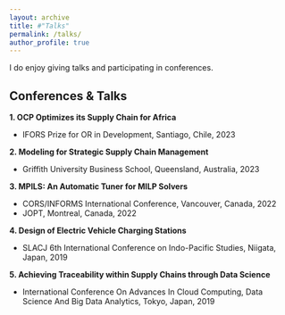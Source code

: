 ```yaml
---
layout: archive
title: #"Talks"
permalink: /talks/
author_profile: true
---
```


I do enjoy giving talks and participating in conferences.

Conferences & Talks
------

**1. OCP Optimizes its Supply Chain for Africa**
- IFORS Prize for OR in Development, Santiago, Chile, 2023

**2. Modeling for Strategic Supply Chain Management**
- Griffith University Business School, Queensland, Australia, 2023

**3. MPILS: An Automatic Tuner for MILP Solvers**
 - CORS/INFORMS International Conference, Vancouver, Canada, 2022
 - JOPT, Montreal, Canada, 2022

**4. Design of Electric Vehicle Charging Stations**
 - SLACJ 6th International Conference on Indo-Pacific Studies, Niigata, Japan, 2019

**5. Achieving Traceability within Supply Chains through Data Science**
 - International Conference On Advances In Cloud Computing, Data Science And Big Data Analytics, Tokyo, Japan, 2019